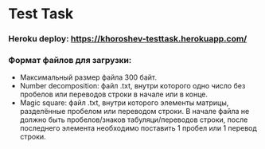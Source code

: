 # Test Task

### Heroku deploy: https://khoroshev-testtask.herokuapp.com/

### Формат файлов для загрузки:
- Максимальный размер файла 300 байт.
- Number decomposition: файл .txt, внутри которого одно число без пробелов или переводов строки в начале или в конце.
- Magic square: файл .txt, внутри которого элементы матрицы, разделённые пробелом или переводом строки. В начале файла не должно быть пробелов/знаков табуляци/переводов строки, после последнего элемента необходимо поставить 1 пробел или 1 перевод строки.
